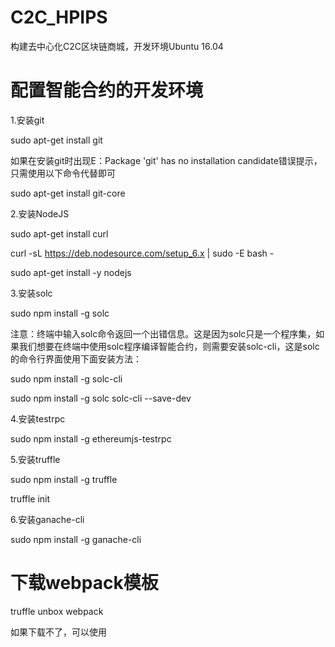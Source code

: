 # C2C_HPIPS

构建去中心化C2C区块链商城，开发环境Ubuntu 16.04

# 配置智能合约的开发环境

 1.安装git 
 
 sudo apt-get install git 
 
 如果在安装git时出现E：Package 'git' has no installation candidate错误提示，只需使用以下命令代替即可
 
 sudo apt-get install git-core
 
 2.安装NodeJS
 
 sudo apt-get install curl
 
 curl -sL https://deb.nodesource.com/setup_6.x | sudo -E bash -
 
 sudo apt-get install -y nodejs
 
 3.安装solc
 
 sudo npm install -g solc
 
注意：终端中输入solc命令返回一个出错信息。这是因为solc只是一个程序集，如果我们想要在终端中使用solc程序编译智能合约，则需要安装solc-cli，这是solc的命令行界面使用下面安装方法：
 
 sudo npm install -g solc-cli
 
 sudo npm install -g solc solc-cli --save-dev
 
 
 4.安装testrpc
 
 sudo npm install -g ethereumjs-testrpc
 
 
 5.安装truffle
 
 sudo npm install -g truffle
 
  truffle init
 
 6.安装ganache-cli
 
 sudo npm install -g ganache-cli
 # 下载webpack模板
 
 truffle unbox webpack
 
 如果下载不了，可以使用
 
 

